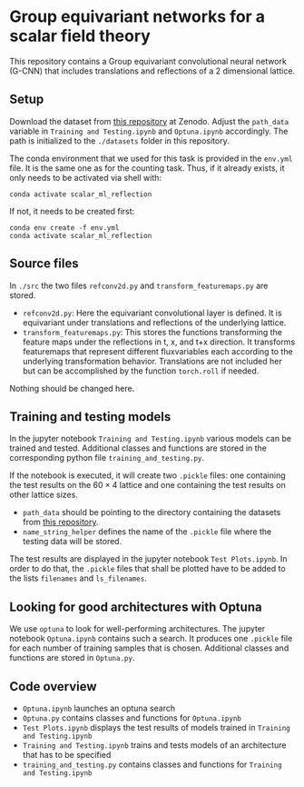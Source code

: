 # Group equivariant networks for a scalar field theory

This repository contains a Group equivariant convolutional neural network (G-CNN) that includes translations and reflections of a 2 dimensional lattice.

## Setup

Download the dataset from [this repository](https://zenodo.org/record/4644550) at Zenodo. Adjust the `path_data` variable in `Training and Testing.ipynb` and `Optuna.ipynb` accordingly. The path is initialized to the `./datasets` folder in this repository.

The conda environment that we used for this task is provided in the `env.yml` file. It is the same one as for the counting task. Thus, if it already exists, it only needs to be activated via shell with:

```
conda activate scalar_ml_reflection
```

If not, it needs to be created first:

```
conda env create -f env.yml
conda activate scalar_ml_reflection
```

## Source files

In `./src` the two files `refconv2d.py` and `transform_featuremaps.py` are stored. 

- `refconv2d.py`: Here the equivariant convolutional layer is defined. It is equivariant under translations and reflections of the underlying lattice.
- `transform_featuremaps.py`: This stores the functions transforming the feature maps under the reflections in t, x, and t+x direction. It transforms featuremaps that represent different fluxvariables each according to the underlying transformation behavior. Translations are not included her but can be accomplished by the function `torch.roll` if needed.

Nothing should be changed here.

## Training and testing models

In the jupyter notebook `Training and Testing.ipynb` various models can be trained and tested. Additional classes and functions are stored in the corresponding python file `training_and_testing.py`.

If the notebook is executed, it will create two `.pickle` files: one containing the test results on the $`60 \times 4`$ lattice and one containing the test results on other lattice sizes.

- `path_data` should be pointing to the directory containing the datasets from [this repository](https://zenodo.org/record/4644550).
- `name_string_helper` defines the name of the `.pickle` file where the testing data will be stored.

The test results are displayed in the jupyter notebook `Test Plots.ipynb`. In order to do that, the `.pickle` files that shall be plotted have to be added to the lists `filenames` and `ls_filenames`.

## Looking for good architectures with Optuna

We use `optuna` to look for well-performing architectures. The jupyter notebook `Optuna.ipynb` contains such a search. It produces one `.pickle` file for each number of training samples that is chosen. Additional classes and functions are stored in `Optuna.py`.

## Code overview

* `Optuna.ipynb` launches an optuna search
* `Optuna.py` contains classes and functions for `Optuna.ipynb`
* `Test Plots.ipynb` displays the test results of models trained in `Training and Testing.ipynb`
* `Training and Testing.ipynb` trains and tests models of an architecture that has to be specified
* `training_and_testing.py` contains classes and functions for `Training and Testing.ipynb`